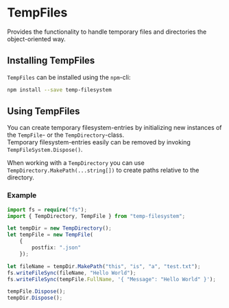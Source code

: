 # TempFiles
Provides the functionality to handle temporary files and directories the object-oriented way.

## Installing TempFiles
`TempFiles` can be installed using the `npm`-cli:
```bash
npm install --save temp-filesystem
```

## Using TempFiles
You can create temporary filesystem-entries by initializing new instances of the `TempFile`- or the `TempDirectory`-class.  
Temporary filesystem-entries easily can be removed by invoking `TempFileSystem.Dispose()`.

When working with a `TempDirectory` you can use `TempDirectory.MakePath(...string[])` to create paths relative to the directory.

### Example
```ts
import fs = require("fs");
import { TempDirectory, TempFile } from "temp-filesystem";

let tempDir = new TempDirectory();
let tempFile = new TempFile(
    {
        postfix: ".json"
    });

let fileName = tempDir.MakePath("this", "is", "a", "test.txt");
fs.writeFileSync(fileName, "Hello World");
fs.writeFileSync(tempFile.FullName, '{ "Message": "Hello World" }');

tempFile.Dispose();
tempDir.Dispose();
```
